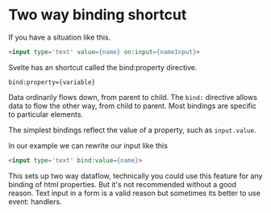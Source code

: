 # Two way binding shortcut

If you have a situation like this.

```html
<input type='text' value={name} on:input={nameInput}>
```

Svelte has an shortcut called the bind:property directive. 

```
bind:property={variable}
```

Data ordinarily flows down, from parent to child. The `bind:` directive allows data to flow the other way, from child to parent. Most bindings are specific to particular elements.

The simplest bindings reflect the value of a property, such as `input.value`.

In our example we can rewrite our input like this
```html
<input type='text' bind:value={name}>
```

This sets up two way dataflow, technically you could use this feature for any binding of html properties. But it's not recommended without a good reason. Text input in a form is a valid reason but sometimes its better to use event: handlers.

